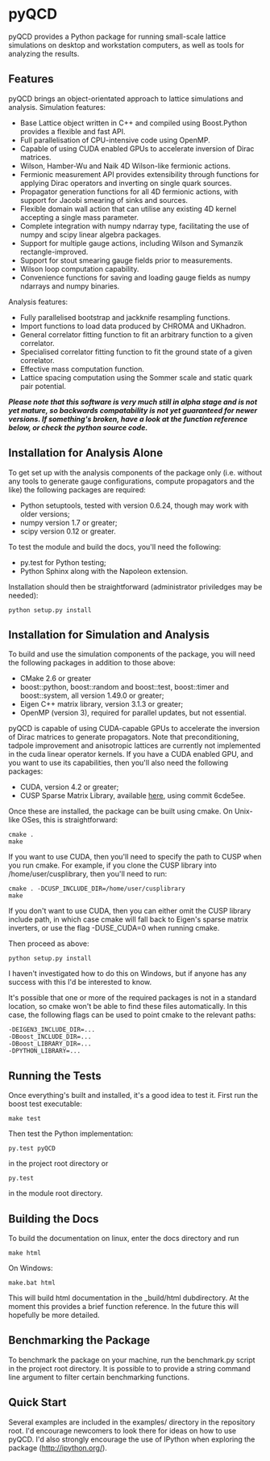 pyQCD
=====
pyQCD provides a Python package for running small-scale lattice simulations on desktop and workstation
computers, as well as tools for analyzing the results.

Features
--------
pyQCD brings an object-orientated approach to lattice simulations and analysis. Simulation features:

* Base Lattice object written in C++ and compiled using Boost.Python provides a flexible and fast API.
* Full parallelisation of CPU-intensive code using OpenMP.
* Capable of using CUDA enabled GPUs to accelerate inversion of Dirac matrices.
* Wilson, Hamber-Wu and Naik 4D Wilson-like fermionic actions.
* Fermionic measurement API provides extensibility through functions for applying Dirac operators and inverting on single quark sources.
* Propagator generation functions for all 4D fermionic actions, with support for Jacobi smearing of sinks and sources.
* Flexible domain wall action that can utilise any existing 4D kernel accepting a single mass parameter.
* Complete integration with numpy ndarray type, facilitating the use of numpy and scipy linear algebra packages.
* Support for multiple gauge actions, including Wilson and Symanzik rectangle-improved.
* Support for stout smearing gauge fields prior to measurements.
* Wilson loop computation capability.
* Convenience functions for saving and loading gauge fields as numpy ndarrays and numpy binaries.

Analysis features:

* Fully parallelised bootstrap and jackknife resampling functions.
* Import functions to load data produced by CHROMA and UKhadron.
* General correlator fitting function to fit an arbitrary function to a given correlator.
* Specialised correlator fitting function to fit the ground state of a given correlator.
* Effective mass computation function.
* Lattice spacing computation using the Sommer scale and static quark pair potential.

***Please note that this software is very much still in alpha stage and is not yet mature, so backwards
compatability is not yet guaranteed for newer versions. If something's broken, have a look at the function
reference below, or check the python source code.***

Installation for Analysis Alone
-------------------------------
To get set up with the analysis components of the package only (i.e. without any tools to generate gauge
configurations, compute propagators and the like) the following packages are required:

* Python setuptools, tested with version 0.6.24, though may work with older versions;
* numpy version 1.7 or greater;
* scipy version 0.12 or greater.

To test the module and build the docs, you'll need the following:

* py.test for Python testing;
* Python Sphinx along with the Napoleon extension.

Installation should then be straightforward (administrator priviledges may be needed):

    python setup.py install

Installation for Simulation and Analysis
----------------------------------------
To build and use the simulation components of the package, you will need the following packages in addition
to those above:

* CMake 2.6 or greater
* boost::python, boost::random and boost::test, boost::timer and boost::system, all version 1.49.0 or greater;
* Eigen C++ matrix library, version 3.1.3 or greater;
* OpenMP (version 3), required for parallel updates, but not essential.

pyQCD is capable of using CUDA-capable GPUs to accelerate the inversion of Dirac matrices to generate
propagators. Note that preconditioning, tadpole improvement and anisotropic lattices are currently not
implemented in the cuda linear operator kernels. If you have a CUDA enabled GPU, and you want to use its
capabilities, then you'll also need the following packages:

* CUDA, version 4.2 or greater;
* CUSP Sparse Matrix Library, available [here](http://cusplibrary.github.io/), using commit 6cde5ee.

Once these are installed, the package can be built using cmake. On Unix-like OSes, this is straightforward:

    cmake .
    make

If you want to use CUDA, then you'll need to specify the path to CUSP when you run cmake. For example,
if you clone the CUSP library into /home/user/cusplibrary, then you'll need to run:

    cmake . -DCUSP_INCLUDE_DIR=/home/user/cusplibrary
    make

If you don't want to use CUDA, then you can either omit the CUSP library include path, in which case cmake
will fall back to Eigen's sparse matrix inverters, or use the flag -DUSE_CUDA=0 when running cmake.

Then proceed as above:

    python setup.py install

I haven't investigated how to do this on Windows, but if anyone has any success with this I'd be interested to
know.

It's possible that one or more of the required packages is not in a standard location, so cmake won't be able
to find these files automatically. In this case, the following flags can be used to point cmake to the relevant
paths:

    -DEIGEN3_INCLUDE_DIR=...
    -DBoost_INCLUDE_DIR=...
    -DBoost_LIBRARY_DIR=...
    -DPYTHON_LIBRARY=...

Running the Tests
-----------------
Once everything's built and installed, it's a good idea to test it. First run the boost test executable:

    make test

Then test the Python implementation:

    py.test pyQCD

in the project root directory or

    py.test

in the module root directory.

Building the Docs
-----------------
To build the documentation on linux, enter the docs directory and run

    make html

On Windows:

    make.bat html

This will build html documentation in the _build/html dubdirectory. At the moment this provides a brief function
reference. In the future this will hopefully be more detailed.

Benchmarking the Package
------------------------
To benchmark the package on your machine, run the benchmark.py script in the project root directory. It is
possible to to provide a string command line argument to filter certain benchmarking functions.

Quick Start
-----------
Several examples are included in the examples/ directory in the repository root. I'd encourage newcomers
to look there for ideas on how to use pyQCD. I'd also strongly encourage the use of IPython when exploring
the package (http://ipython.org/).
